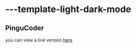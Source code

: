 # ---template-light-dark-mode 
## PinguCoder
you can view a live version [here](https://chaabanikamel.github.io/light-dark-mode/)

